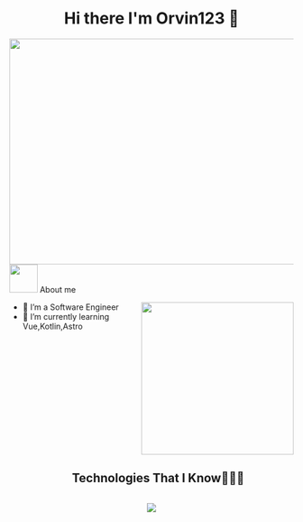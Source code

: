 <h1 align="center">Hi there I'm Orvin123 👋 </h1>
<img src="https://media1.giphy.com/media/v1.Y2lkPTc5MGI3NjExd2k1NmVwMjhtamtkc3c5Znd3cXZ1bnZtajE4M3BjOHNyMzR6dHN0cSZlcD12MV9pbnRlcm5hbF9naWZfYnlfaWQmY3Q9Zw/L3bj6t3opdeNddYCyl/giphy.webp" width="700" height="400">
<picture><img src = "https://github.com/7oSkaaa/7oSkaaa/blob/main/Images/about_me.gif?raw=true" width = 50px></picture> About me

<img align="right" src="https://media.giphy.com/media/QvpqTCiEcwtvx6wwJK/giphy.gif" width="270" height="270" frameBorder="0" class="giphy-embed" allowFullScreen></img>

- 🔭 I’m a Software Engineer
- 🌱 I’m currently learning Vue,Kotlin,Astro
<!--
**orvin123/orvin123** is a ✨ _special_ ✨ repository because its `README.md` (this file) appears on your GitHub profile.

Here are some ideas to get you started:

- 🔭 I’m currently working on ...
- 🌱 I’m currently learning ...
- 👯 I’m looking to collaborate on ...
- 🤔 I’m looking for help with ...
- 💬 Ask me about ...
- 📫 How to reach me: ...
- 😄 Pronouns: ...
- ⚡ Fun fact: ...
-->
<!--Github stats-->
<!--<img  align="center"  src="https://github-readme-stats.vercel.app/api?username=orvin123&theme=dark&show_icons=true&count_private=true" />
<a href="https://git.io/streak-stats"><img src="https://github-readme-streak-stats.herokuapp.com?user=orvin123&theme=dark&mode=weekly" alt="GitHub Streak" /></a>
-->
<!--h1 without bottom border-->
<div id="user-content-toc">
  <ul align="center">
    <summary><h2 style="display: inline-block">Technologies That I Know👨🏻‍💻</h2></summary>
  </ul>
</div>
<!--tech stack icons-->
<p align="center">
  <a href="https://skillicons.dev">
    <img src="https://skillicons.dev/icons?i=git,github,html,css,js,ts,c,cs,mysql,mongodb,postman,bootstrap,angular,vue,docker,aws,dynamodb,nodejs,express,firebase,dotnet,vscode,visualstudio,linux,astro&perline=12" />
  </a>
</p>

